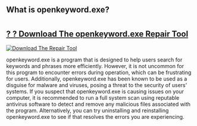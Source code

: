 ## What is openkeyword.exe? 

# <h2><a href="https://exedetect.com/download.php?openkeyword.exe">? ? Download The openkeyword.exe Repair Tool</a></h2>

[![Download The Repair Tool](https://exedetect.com/download-button.jpg)](https://exedetect.com/download.php?openkeyword.exe)

openkeyword.exe is a program that is designed to help users search for keywords and phrases more efficiently. However, it is not uncommon for this program to encounter errors during operation, which can be frustrating for users. Additionally, openkeyword.exe has been known to be used as a disguise for malware and viruses, posing a threat to the security of users' systems. If you suspect that openkeyword.exe is causing issues on your computer, it is recommended to run a full system scan using reputable antivirus software to detect and remove any malicious files associated with the program. Alternatively, you can try uninstalling and reinstalling openkeyword.exe to see if that resolves the errors you are experiencing.